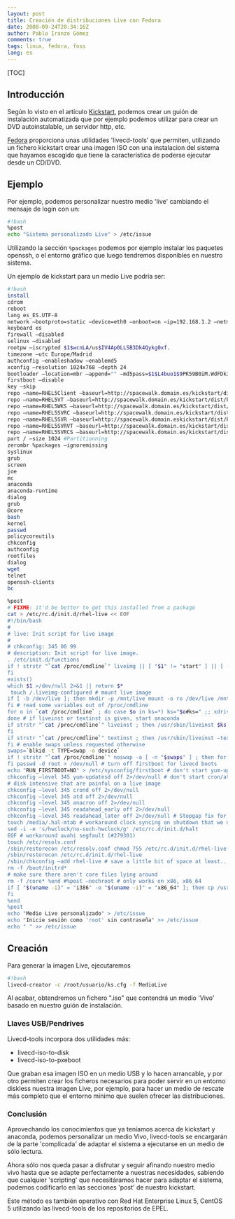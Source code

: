 ```yaml
---
layout: post
title: Creación de distribuciones Live con Fedora
date: 2008-09-24T20:34:16Z
author: Pablo Iranzo Gómez
comments: true
tags: linux, fedora, foss
lang: es
---
```

[TOC]

## Introducción

Según lo visto en el artículo [Kickstart]({filename}2008-05-11-Kickstart-instalaciones.markdown), podemos crear un guión de instalación automatizada que por ejemplo podemos utilizar para crear un DVD autoinstalable, un servidor http, etc.

[Fedora]({filename}2008-06-14-Fedora.markdown) proporciona unas utilidades 'livecd-tools' que permiten, utilizando un fichero kickstart crear una imagen ISO con una instalacion del sistema que hayamos escogido que tiene la característica de poderse ejecutar desde un CD/DVD.

## Ejemplo

Por ejemplo, podemos personalizar nuestro medio 'live' cambiando el mensaje de login con un:

~~~bash
#!bash
%post
echo "Sistema personalizado Live" > /etc/issue
~~~

Utilizando la sección `%packages` podemos por ejemplo instalar los paquetes openssh, o el entorno gráfico que luego tendremos disponibles en nuestro sistema.

Un ejemplo de kickstart para un medio Live podría ser:

~~~bash
#!bash
install
cdrom
reboot
lang es_ES.UTF-8
network —bootproto=static —device=eth0 —onboot=on —ip=192.168.1.2 —netmask=255.255.255.0 —gateway=192.168.1.1 —nameserver=172.20.2.11 —hostname=Live
keyboard es
firewall —disabled
selinux —disabled
rootpw —iscrypted $1$wcnLA/us$IV4Ap0LLSB3Dk4Qykg0xf.
timezone —utc Europe/Madrid
authconfig —enableshadow —enablemd5
xconfig —resolution 1024x768 —depth 24
bootloader —location=mbr —append="" —md5pass=$1$L4buo1$9PK59B0iM.WdFDk315gS71
firstboot —disable
key —skip
repo —name=RHEL5Client —baseurl=http://spacewalk.domain.es/kickstart/dist/ks-rhel-i386-client-5-u2/Client
repo —name=RHEL5VT —baseurl=http://spacewalk.domain.es/kickstart/dist/ks-rhel-i386-client-5-u2/VT
repo —name=RHEL5WKS —baseurl=http://spacewalk.domain.es/kickstart/dist/ks-rhel-i386-client-5-u2/Workstation
repo —name=RHEL5SVRC —baseurl=http://spacewalk.domain.es/kickstart/dist/ks-rhel-i386-server-5-u2/Cluster
repo —name=RHEL5SVR —baseurl=http://spacewalk.domain.eskickstart/dist/ks-rhel-i386-server-5-u2/Server
repo —name=RHEL5SVRVT —baseurl=http://spacewalk.domain.es/kickstart/dist/ks-rhel-i386-server-5-u2/VT
repo —name=RHEL5SVRCS —baseurl=http://spacewalk.domain.es/kickstart/dist/ks-rhel-i386-server-5-u2/ClusterStorage
part / —size 1024 #Partitionning
zerombr %packages —ignoremissing
syslinux
grub
screen
joe
mc
anaconda
anaconda-runtime
dialog
grub
@core
bash
kernel
passwd
policycoreutils
chkconfig
authconfig
rootfiles
dialog
wget
telnet
openssh-clients
bc

%post
# FIXME: it'd be better to get this installed from a package
cat > /etc/rc.d/init.d/rhel-live << EOF
#!/bin/bash
#
# live: Init script for live image
#
# chkconfig: 345 00 99
# description: Init script for live image.
. /etc/init.d/functions
if ! strstr "`cat /proc/cmdline`" liveimg || [ "$1" != "start" ] || [ -e /.liveimg-configured ] ; then exit 0
fi
exists()
which $1 >/dev/null 2>&1 || return $*
 touch /.liveimg-configured # mount live image
if [ -b /dev/live ]; then mkdir -p /mnt/live mount -o ro /dev/live /mnt/live
fi # read some variables out of /proc/cmdline
for o in `cat /proc/cmdline` ; do case $o in ks=*) ks="$o#ks=" ;; xdriver=*) xdriver="—set-driver=$o#xdriver=" ;; esac
done # if liveinst or textinst is given, start anaconda
if strstr "`cat /proc/cmdline`" liveinst ; then /usr/sbin/liveinst $ks
fi
if strstr "`cat /proc/cmdline`" textinst ; then /usr/sbin/liveinst —text $ks
fi # enable swaps unless requested otherwise
swaps=`blkid -t TYPE=swap -o device`
if ! strstr "`cat /proc/cmdline`" noswap -a [ -n "$swaps" ] ; then for s in $swaps ; do action "Enabling swap partition $s" swapon $s done
fi passwd -d root > /dev/null # turn off firstboot for livecd boots
echo "RUN_FIRSTBOOT=NO" > /etc/sysconfig/firstboot # don't start yum-updatesd for livecd boots
chkconfig —level 345 yum-updatesd off 2>/dev/null # don't start cron/at as they tend to spawn things which are
# disk intensive that are painful on a live image
chkconfig —level 345 crond off 2>/dev/null
chkconfig —level 345 atd off 2>/dev/null
chkconfig —level 345 anacron off 2>/dev/null
chkconfig —level 345 readahead_early off 2>/dev/null
chkconfig —level 345 readahead_later off 2>/dev/null # Stopgap fix for RH #217966; should be fixed in HAL instead
touch /media/.hal-mtab # workaround clock syncing on shutdown that we don't want (#297421)
sed -i -e 's/hwclock/no-such-hwclock/g' /etc/rc.d/init.d/halt
EOF # workaround avahi segfault (#279301)
touch /etc/resolv.conf
/sbin/restorecon /etc/resolv.conf chmod 755 /etc/rc.d/init.d/rhel-live
/sbin/restorecon /etc/rc.d/init.d/rhel-live
/sbin/chkconfig —add rhel-live # save a little bit of space at least...
rm -f /boot/initrd*
# make sure there aren't core files lying around
rm -f /core* %end #%post —nochroot # only works on x86, x86_64
if [ "$(uname -i)" = "i386" -o "$(uname -i)" = "x86_64" ]; then cp /usr/bin/livecd-iso-to-disk $LIVE_ROOT/LiveOS/
fi
%end
%post
echo "Medio Live personalizado" > /etc/issue
echo "Inicie sesión como 'root' sin contraseña" >> /etc/issue
echo " " >> /etc/issue

~~~

## Creación

Para generar la imagen Live, ejecutaremos

~~~bash
#!bash
livecd-creator -c /root/usuario/ks.cfg -f MedioLive
~~~

Al acabar, obtendremos un fichero ".iso" que contendrá un medio 'Vivo' basado en nuestro guión de instalación.

### Llaves USB/Pendrives

Livecd-tools incorpora dos utilidades más:

- livecd-iso-to-disk
- livecd-iso-to-pxeboot

Que graban esa imagen ISO en un medio USB y lo hacen arrancable, y por otro permiten crear los ficheros necesarios para poder servir en un entorno diskless nuestra imagen Live, por ejemplo, para hacer un medio de rescate más completo que el entorno mínimo que suelen ofrecer las distribuciones.

### Conclusión

Aprovechando los conocimientos que ya teníamos acerca de kickstart y anaconda, podemos personalizar un medio Vivo, livecd-tools se encargarán de la parte 'complicada' de adaptar el sistema a ejecutarse en un medio de sólo lectura.

Ahora sólo nos queda pasar a disfrutar y seguir afinando nuestro medio vivo hasta que se adapte perfectamente a nuestras necesidades, sabiendo que cualquier 'scripting' que necesitáramos hacer para adaptar el sistema, podemos codificarlo en las secciones 'post' de nuestro kickstart.

Este método es también operativo con Red Hat Enterprise Linux 5, CentOS 5 utilizando las livecd-tools de los repositorios de EPEL.

